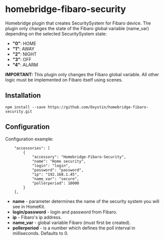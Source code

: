 # homebridge-fibaro-security
Homebridge plugin that creates SecuritySystem for Fibaro device. The plugin only changes the state of the Fibaro global variable (name_var) depending on the selected SecuritySystem state:

- **"0"**: HOME
- **"1"**: AWAY
- **"2"**: NIGHT
- **"3"**: OFF
- **"4"**: ALARM

**IMPORTANT:** This plugin only changes the Fibaro global variable. All other logic must be implemented on Fibaro itself using scenes.

## Installation

    npm install --save https://github.com/Oxystin/homebridge-fibaro-security.git

## Configuration
Configuration example:

```
    "accessories": [
        {
            "accessory": "Homebridge-Fibaro-Security",
            "name": "Home security",
            "login": "login",
            "password": "password",
            "ip": "192.168.1.45",
            "name_var": "secure",
            "pollerperiod": 10000
        }
    ],

```

- **name** - parameter determines the name of the security system you will see in HomeKit.
- **login/password** - login and password from Fibaro. 
- **ip** - Fibaro's ip address.
- **name_var** - global variable Fibaro (must first be created).
- **pollerperiod** - is a number which defines the poll interval in milliseconds. Defaults to 0.
